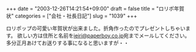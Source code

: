+++
date = "2003-12-26T14:21:54+09:00"
draft = false
title = "ロリポ年賀状"
categories = ["会社・社長日記"]
slug = "1039"
+++

ロリポップの可愛い年賀状が出来ました。折角作ったのでプレゼントしちゃいます。
欲しい方は住所と名前を<a href="mailto:ieiri@paperboy.co.jp">ieiri@paperboy.co.jp</a>宛までメールしてください。多分正月あけてお送りする事になると思いますが・・

